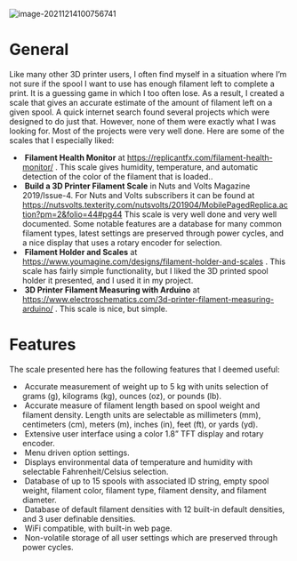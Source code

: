![image-20211214100756741](C:\Users\JMC\AppData\Roaming\Typora\typora-user-images\image-20211214100756741.png)

# General

Like many other 3D printer users, I often find myself in a situation where I’m not sure if the spool I want to use has enough filament left to complete a print.  It is a guessing game in which I too often lose.  As a result, I created a scale that gives an accurate estimate of the amount of filament left on a given spool.  A quick internet search found several projects which were designed to do just that.  However, none of them were exactly what I was looking for.  Most of the projects were very well done.  Here are some of the scales that I especially liked:

- ​	**Filament Health Monitor** at https://replicantfx.com/filament-health-monitor/ .  This scale gives humidity, temperature, and automatic detection of the color of the filament that is loaded..
- ​	**Build a 3D Printer Filament Scale** in Nuts and Volts Magazine 2019/Issue-4.  For Nuts and Volts subscribers it can be found at https://nutsvolts.texterity.com/nutsvolts/201904/MobilePagedReplica.action?pm=2&folio=44#pg44 This scale is very well done and very well documented.  Some notable features are a database for many common filament types, latest settings are preserved through power cycles, and a nice display that uses a rotary encoder for selection.
- ​	**Filament Holder and Scales** at https://www.youmagine.com/designs/filament-holder-and-scales .  This scale has fairly simple functionality, but I liked the 3D printed spool holder it presented, and I used it in my project.
- ​	**3D Printer Filament Measuring with Arduino** at https://www.electroschematics.com/3d-printer-filament-measuring-arduino/ .  This scale is nice, but simple.

# Features

The scale presented here has the following features that I deemed useful:

- ​	Accurate measurement of weight up to 5 kg with units selection of grams (g), kilograms (kg), ounces (oz), or pounds (lb).
- ​	Accurate measure of filament length based on spool weight and filament density.  Length units are selectable as millimeters (mm), centimeters (cm), meters (m), inches (in), feet (ft), or yards (yd).
- ​	Extensive user interface using a color 1.8” TFT display and rotary encoder.
- ​	Menu driven option settings.
- ​	Displays environmental data of temperature and humidity with selectable Fahrenheit/Celsius selection.
- ​	Database of up to 15 spools with associated ID string, empty spool weight, filament color, filament type, filament density, and filament diameter.
- ​	Database of default filament densities with 12 built-in default densities, and 3 user definable densities.
- ​	WiFi compatible, with built-in web page.
- ​	Non-volatile storage of all user settings which are preserved through power cycles.

#    